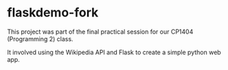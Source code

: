 # flaskdemo-fork

This project was part of the final practical session for our CP1404 (Programming 2) class. 

It involved using the Wikipedia API and Flask to create a simple python web app.
